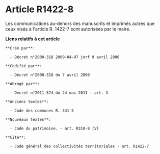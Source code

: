 # Article R1422-8

Les communications au-dehors des manuscrits et imprimés autres que ceux visés à l'article R. 1422-7 sont autorisées par le
maire.

**Liens relatifs à cet article**

	**Créé par**:

	  - Décret n°2000-318 2000-04-07 jorf 9 avril 2000

	**Codifié par**:

	  - Décret n°2000-318 du 7 avril 2000

	**Abrogé par**:

	  - Décret n°2011-574 du 24 mai 2011 - art. 3

	**Anciens textes**:

	  - Code des communes R. 341-5

	**Nouveaux textes**:

	  - Code du patrimoine. - art. R310-8 (V)

	**Cite**:

	  - Code général des collectivités territoriales - art. R1422-7
